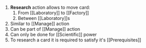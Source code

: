 1. **Research** action allows to move card:
	1. From [[Laboratory]] to [[Factory]]
	2. Between [[Laboratory]]s
2. Similar to [[Manage]] action
3. Can be part of [[Manage]] action
4. Can only be done for [[Scientific]] power
5. To research a card it is required to satisfy it's [[Prerequisites]]
